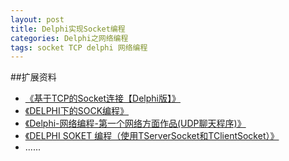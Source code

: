 ```yaml
---
layout: post
title: Delphi实现Socket编程
categories: Delphi之网络编程 
tags: socket TCP delphi 网络编程
---
```


##扩展资料

* [《基于TCP的Socket连接【Delphi版】》](http://www.cnblogs.com/edisonfeng/archive/2011/07/29/2121205.html)
* [《DELPHI下的SOCK编程》](http://www.cnblogs.com/ywangzi/archive/2012/07/26/2609528.html)
* [《Delphi-网络编程-第一个网络方面作品(UDP聊天程序)》](http://www.cnblogs.com/keyvip/archive/2010/11/16/1878713.html)
* [《DELPHI SOKET 编程（使用TServerSocket和TClientSocket）》](http://www.cnblogs.com/findumars/p/5272658.html)
* ......

##
